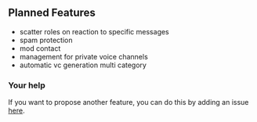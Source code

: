 ## Planned Features

 * scatter roles on reaction to specific messages
 * spam protection
 * mod contact
 * management for private voice channels
 * automatic vc generation multi category

### Your help

If you want to propose another feature, you can do this by adding an issue [here](https://github.com/einfachIrgendwer0815/Discord-AutoMod/issues).

